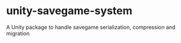 # unity-savegame-system
A Unity package to handle savegame serialization, compression and migration
